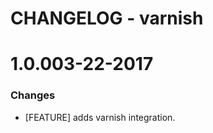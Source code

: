 # CHANGELOG - varnish

1.0.003-22-2017
==================

### Changes

* [FEATURE] adds varnish integration.
